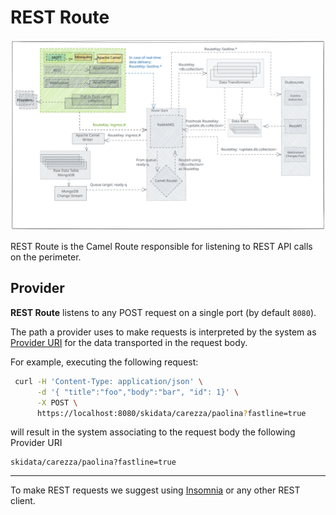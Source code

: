 # REST Route

![rest-route](../assets/mqtt-route.svg)

REST Route is the Camel Route responsible for listening to REST API calls on the perimeter.

## Provider

**REST Route** listens to any POST request on a single port (by default `8080`).

The path a provider uses to make requests is interpreted by the system as [Provider URI](../inbound.md#provider-uri) for the data transported in the request body.

For example, executing the following request:

```sh
 curl -H 'Content-Type: application/json' \
      -d '{ "title":"foo","body":"bar", "id": 1}' \
      -X POST \
      https://localhost:8080/skidata/carezza/paolina?fastline=true
```

will result in the system associating to the request body the following Provider URI

```
skidata/carezza/paolina?fastline=true
```

----

To make REST requests we suggest using [Insomnia](https://insomnia.rest/) or any other REST client.
